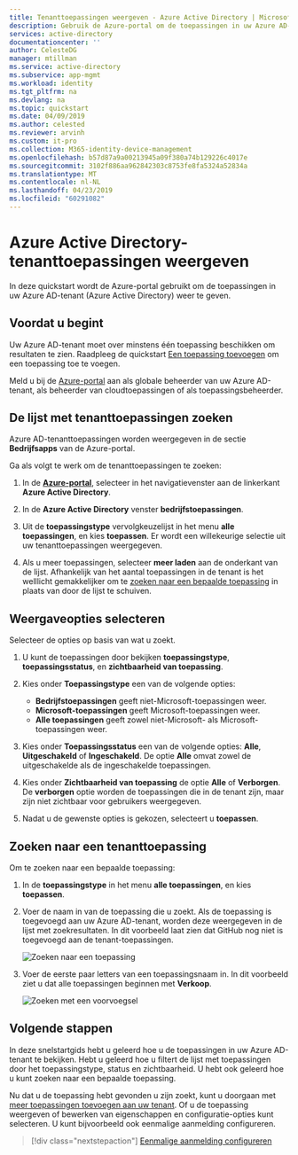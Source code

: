 ```yaml
---
title: Tenanttoepassingen weergeven - Azure Active Directory | Microsoft Docs
description: Gebruik de Azure-portal om de toepassingen in uw Azure AD-tenant (Azure Active Directory) weer te geven.
services: active-directory
documentationcenter: ''
author: CelesteDG
manager: mtillman
ms.service: active-directory
ms.subservice: app-mgmt
ms.workload: identity
ms.tgt_pltfrm: na
ms.devlang: na
ms.topic: quickstart
ms.date: 04/09/2019
ms.author: celested
ms.reviewer: arvinh
ms.custom: it-pro
ms.collection: M365-identity-device-management
ms.openlocfilehash: b57d87a9a00213945a09f380a74b129226c4017e
ms.sourcegitcommit: 3102f886aa962842303c8753fe8fa5324a52834a
ms.translationtype: MT
ms.contentlocale: nl-NL
ms.lasthandoff: 04/23/2019
ms.locfileid: "60291082"
---
```

# <a name="view-your-azure-active-directory-tenant-applications"></a>Azure Active Directory-tenanttoepassingen weergeven

In deze quickstart wordt de Azure-portal gebruikt om de toepassingen in uw Azure AD-tenant (Azure Active Directory) weer te geven.

## <a name="before-you-begin"></a>Voordat u begint

Uw Azure AD-tenant moet over minstens één toepassing beschikken om resultaten te zien. Raadpleeg de quickstart [Een toepassing toevoegen](add-application-portal.md) om een toepassing toe te voegen.

Meld u bij de [Azure-portal](https://portal.azure.com) aan als globale beheerder van uw Azure AD-tenant, als beheerder van cloudtoepassingen of als toepassingsbeheerder.

## <a name="find-the-list-of-tenant-applications"></a>De lijst met tenanttoepassingen zoeken

Azure AD-tenanttoepassingen worden weergegeven in de sectie **Bedrijfsapps** van de Azure-portal.

Ga als volgt te werk om de tenanttoepassingen te zoeken:

1. In de  **[Azure-portal](https://portal.azure.com)**, selecteer in het navigatievenster aan de linkerkant **Azure Active Directory**. 

1. In de **Azure Active Directory** venster **bedrijfstoepassingen**. 

1. Uit de **toepassingstype** vervolgkeuzelijst in het menu **alle toepassingen**, en kies **toepassen**. Er wordt een willekeurige selectie uit uw tenanttoepassingen weergegeven.
   
1. Als u meer toepassingen, selecteer **meer laden** aan de onderkant van de lijst. Afhankelijk van het aantal toepassingen in de tenant is het welllicht gemakkelijker om te [zoeken naar een bepaalde toepassing](#search-for-a-tenant-application) in plaats van door de lijst te schuiven.

## <a name="select-viewing-options"></a>Weergaveopties selecteren

Selecteer de opties op basis van wat u zoekt.

1. U kunt de toepassingen door bekijken **toepassingstype**, **toepassingsstatus**, en **zichtbaarheid van toepassing**. 

1. Kies onder **Toepassingstype** een van de volgende opties:

    - **Bedrijfstoepassingen** geeft niet-Microsoft-toepassingen weer.
    - **Microsoft-toepassingen** geeft Microsoft-toepassingen weer.
    - **Alle toepassingen** geeft zowel niet-Microsoft- als Microsoft-toepassingen weer.

1. Kies onder **Toepassingsstatus** een van de volgende opties: **Alle**, **Uitgeschakeld** of **Ingeschakeld**. De optie **Alle** omvat zowel de uitgeschakelde als de ingeschakelde toepassingen.

1. Kies onder **Zichtbaarheid van toepassing** de optie **Alle** of **Verborgen**. De **verborgen** optie worden de toepassingen die in de tenant zijn, maar zijn niet zichtbaar voor gebruikers weergegeven.

1. Nadat u de gewenste opties is gekozen, selecteert u **toepassen**.
 

## <a name="search-for-a-tenant-application"></a>Zoeken naar een tenanttoepassing

Om te zoeken naar een bepaalde toepassing:

1. In de **toepassingstype** in het menu **alle toepassingen**, en kies **toepassen**.

1. Voer de naam in van de toepassing die u zoekt. Als de toepassing is toegevoegd aan uw Azure AD-tenant, worden deze weergegeven in de lijst met zoekresultaten. In dit voorbeeld laat zien dat GitHub nog niet is toegevoegd aan de tenant-toepassingen.

    ![Zoeken naar een toepassing](media/view-applications-portal/search-for-tenant-application.png)

1. Voer de eerste paar letters van een toepassingsnaam in. In dit voorbeeld ziet u dat alle toepassingen beginnen met **Verkoop**.

    ![Zoeken met een voorvoegsel](media/view-applications-portal/search-by-prefix.png)

## <a name="next-steps"></a>Volgende stappen

In deze snelstartgids hebt u geleerd hoe u de toepassingen in uw Azure AD-tenant te bekijken. Hebt u geleerd hoe u filtert de lijst met toepassingen door het toepassingstype, status en zichtbaarheid. U hebt ook geleerd hoe u kunt zoeken naar een bepaalde toepassing.

Nu dat u de toepassing hebt gevonden u zijn zoekt, kunt u doorgaan met [meer toepassingen toevoegen aan uw tenant](add-application-portal.md). Of u de toepassing weergeven of bewerken van eigenschappen en configuratie-opties kunt selecteren. U kunt bijvoorbeeld ook eenmalige aanmelding configureren. 

> [!div class="nextstepaction"]
> [Eenmalige aanmelding configureren](configure-single-sign-on-portal.md)


